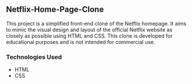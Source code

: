 ## Netflix-Home-Page-Clone
This project is a simplified front-end clone of the Netflix homepage. It aims to mimic the visual design and layout of the official Netflix website as closely as possible using HTML and CSS. This clone is developed for educational purposes and is not intended for commercial use.
### Technologies Used
- HTML
- CSS
